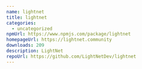 ```yaml
---
name: lightnet
title: lightnet
categories:
  - uncategorized
npmUrl: https://www.npmjs.com/package/lightnet
homepageUrl: https://lightnet.community
downloads: 209
description: LightNet
repoUrl: https://github.com/LightNetDev/lightnet
---
```

